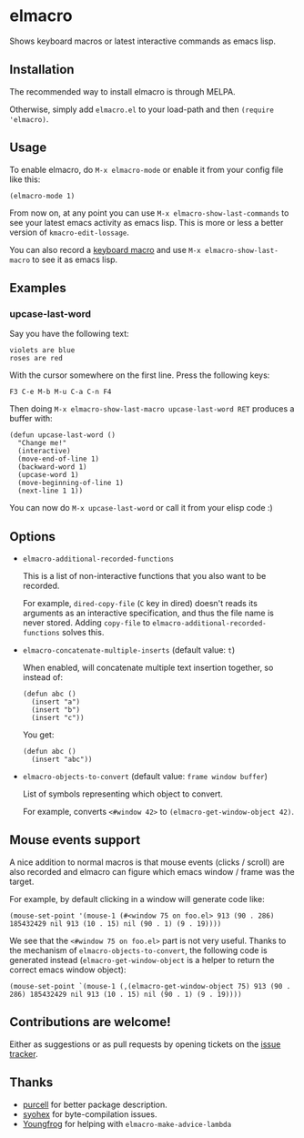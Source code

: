 # elmacro

Shows keyboard macros or latest interactive commands as emacs lisp.

## Installation

The recommended way to install elmacro is through MELPA.

Otherwise, simply add `elmacro.el` to your load-path and then `(require 'elmacro)`.

## Usage

To enable elmacro, do `M-x elmacro-mode` or enable it from your config file like this:

``` emacs-lisp
(elmacro-mode 1)
```

From now on, at any point you can use `M-x elmacro-show-last-commands` to see your latest
emacs activity as emacs lisp. This is more or less a better version of `kmacro-edit-lossage`.

You can also record a [keyboard macro](https://www.gnu.org/software/emacs/manual/html_node/emacs/Keyboard-Macros.html)
and use `M-x elmacro-show-last-macro` to see it as emacs lisp.

## Examples

### upcase-last-word

Say you have the following text:

    violets are blue
    roses are red

With the cursor somewhere on the first line. Press the following keys:

`F3 C-e M-b M-u C-a C-n F4`

Then doing `M-x elmacro-show-last-macro upcase-last-word RET` produces a buffer with:

``` emacs-lisp
(defun upcase-last-word ()
  "Change me!"
  (interactive)
  (move-end-of-line 1)
  (backward-word 1)
  (upcase-word 1)
  (move-beginning-of-line 1)
  (next-line 1 1))
```

You can now do `M-x upcase-last-word` or call it from your elisp code :)

## Options

* `elmacro-additional-recorded-functions`

   This is a list of non-interactive functions that you also want to
   be recorded.

   For example, `dired-copy-file` (`C` key in dired)
   doesn't reads its arguments as an interactive specification, and
   thus the file name is never stored. Adding `copy-file` to
   `elmacro-additional-recorded-functions` solves this.

* `elmacro-concatenate-multiple-inserts` (default value: `t`)

  When enabled, will concatenate multiple text insertion together, so instead of:

  ``` emacs-lisp
  (defun abc ()
    (insert "a")
    (insert "b")
    (insert "c"))
  ```

  You get:

  ``` emacs-lisp
  (defun abc ()
    (insert "abc"))
  ```

* `elmacro-objects-to-convert` (default value: `frame window buffer`)

  List of symbols representing which object to convert.

  For example, converts `<#window 42>` to `(elmacro-get-window-object 42)`.

## Mouse events support

A nice addition to normal macros is that mouse events (clicks / scroll)
are also recorded and elmacro can figure which emacs window / frame was the target.

For example, by default clicking in a window will generate code like:

``` emacs-lisp
(mouse-set-point '(mouse-1 (#<window 75 on foo.el> 913 (90 . 286) 185432429 nil 913 (10 . 15) nil (90 . 1) (9 . 19))))
```

We see that the `<#window 75 on foo.el>` part is not very useful.
Thanks to the mechanism of `elmacro-objects-to-convert`, the following code is generated
instead (`elmacro-get-window-object` is a helper to return the correct emacs window object):

``` emacs-lisp
(mouse-set-point `(mouse-1 (,(elmacro-get-window-object 75) 913 (90 . 286) 185432429 nil 913 (10 . 15) nil (90 . 1) (9 . 19))))
```

## Contributions are welcome!

Either as suggestions or as pull requests by opening tickets on the
[issue tracker](https://github.com/Silex/elmacro/issues).

## Thanks

* [purcell](https://github.com/purcell) for better package description.
* [syohex](https://github.com/syohex) for byte-compilation issues.
* [Youngfrog](https://github.com/YoungFrog) for helping with `elmacro-make-advice-lambda`

